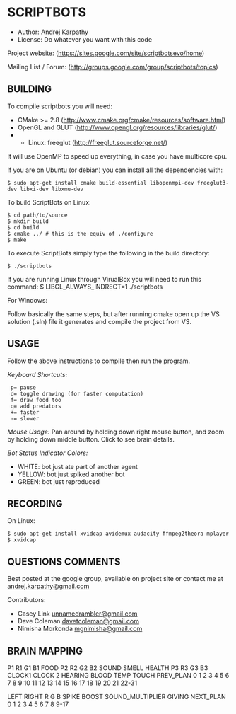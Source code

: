 SCRIPTBOTS
==========
* Author: Andrej Karpathy
* License: Do whatever you want with this code

Project website: 
(https://sites.google.com/site/scriptbotsevo/home)

Mailing List / Forum:
(http://groups.google.com/group/scriptbots/topics)

BUILDING
---------

To compile scriptbots you will need:

* CMake >= 2.8 (http://www.cmake.org/cmake/resources/software.html)
* OpenGL and GLUT (http://www.opengl.org/resources/libraries/glut/)
* * Linux: freeglut (http://freeglut.sourceforge.net/) 

It will use OpenMP to speed up everything, in case you have multicore cpu.

If you are on Ubuntu (or debian) you can install all the dependencies with:

    $ sudo apt-get install cmake build-essential libopenmpi-dev freeglut3-dev libxi-dev libxmu-dev

To build ScriptBots on Linux:

    $ cd path/to/source
    $ mkdir build
    $ cd build
    $ cmake ../ # this is the equiv of ./configure
    $ make

To execute ScriptBots simply type the following in the build directory:

    $ ./scriptbots

If you are running Linux through VirualBox you will need to run this command:
    $ LIBGL_ALWAYS_INDRECT=1 ./scriptbots

For Windows: 

Follow basically the same steps, but after running cmake open up the VS solution (.sln) file it generates and compile the project from VS.


USAGE
------
Follow the above instructions to compile then run the program.

*Keyboard Shortcuts:*

	 p= pause
	 d= toggle drawing (for faster computation)
	 f= draw food too
	 q= add predators
	 += faster
	 -= slower

*Mouse Usage:*
Pan around by holding down right mouse button, and zoom by holding down middle button. Click to see brain details.

*Bot Status Indicator Colors:*

* WHITE: bot just ate part of another agent
* YELLOW: bot just spiked another bot
* GREEN: bot just reproduced

RECORDING
---------
On Linux:

	$ sudo apt-get install xvidcap avidemux audacity ffmpeg2theora mplayer
   	$ xvidcap


QUESTIONS COMMENTS 
------------------
Best posted at the google group, available on project site
or contact me at andrej.karpathy@gmail.com

Contributors:

* Casey Link <unnamedrambler@gmail.com>
* Dave Coleman <davetcoleman@gmail.com>
* Nimisha Morkonda <mgnimisha@gmail.com>

BRAIN MAPPING
------------

P1 R1 G1 B1 FOOD P2 R2 G2 B2 SOUND SMELL HEALTH P3 R3 G3 B3 CLOCK1 CLOCK 2 HEARING  BLOOD  TEMP   TOUCH  PREV_PLAN
0   1  2  3  4   5   6  7 8   9     10     11   12 13 14 15 16       17      18      19     20     21     22-31


LEFT RIGHT R G B SPIKE BOOST SOUND_MULTIPLIER GIVING  NEXT_PLAN
  0   1    2 3 4   5     6         7             8      9-17

